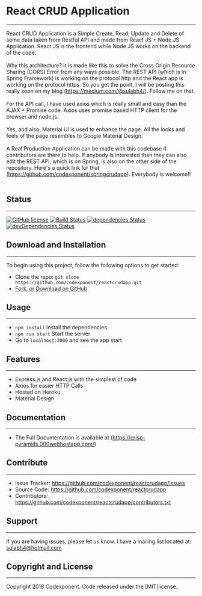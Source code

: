 # React CRUD Application
--------

React CRUD Application is a Simple Create, Read, Update and Delete of some data taken from Restful API and made from React JS + Node JS Application. React JS is the frontend while Node JS works on the backend of the code. <br /><br />
Why this architecture? It is made like this to solve the Cross Origin Resource Sharing (CORS) Error from any ways possible. The REST API (which is in Spring Framework) is working on the protocol http and the React app is working on the protocol https. So you get the point. I will be posting this really soon on my blog (https://medium.com/@sulabh4/). Follow me on that. <br /> <br />
For the API call, I have used axios which is really small and easy than the AJAX + Promise code. Axios uses promise based HTTP client for the browser and node.js.<br /><br />
Yes, and also, Material UI is used to enhance the page. All the looks and feels of the page resembles to Google Material Design.<br /> <br />
A Real Production Application can be made with this codebase if contributors are there to help. If anybody is interested than they can also edit the REST API, which is on Spring, is also on the other side of the repository. Here's a quick link for that (https://github.com/codexponent/springcrudapp). Everybody is welcome!!<br /> <br />


## Status
--------

[![GitHub license](https://img.shields.io/badge/license-MIT-blue.svg)](https://raw.githubusercontent.com/codexponent/reactcrudapp/master/LICENSE)
[![Build Status](https://api.travis-ci.com/codexponent/reactcrudapp.svg?token=7YLbZnNjDcsYyhUp2xvc&branch=master)](https://travis-ci.com/codexponent/reactcrudapp)
[![dependencies Status](https://david-dm.org/codexponent/reactcrudapp/status.svg)](https://david-dm.org/codexponent/reactcrudapp)
[![devDependencies Status](https://david-dm.org/codexponent/reactcrudapp/dev-status.svg)](https://david-dm.org/codexponent/reactcrudapp?type=dev)

## Download and Installation
-------

To begin using this project, follow the following options to get started:
* Clone the repo: `git clone https://github.com/codexponent/reactcrudapp.git`
* [Fork, or Download on GitHub](https://github.com/codexponent/reactcrudapp)

## Usage
-------

- `npm install` Install the dependencies
- `npm run start` Start the server
- Go to `localhost:3000` and see the app start

## Features
--------

- Express.js and React.js with the simplest of code
- Axios for easier HTTP Calls
- Hosted on Heroku
- Material Design


## Documentation
--------

- The Full Documentation is available at (https://crisp-pyramids.000webhostapp.com/)

## Contribute
----------

- Issue Tracker: https://github.com/codexponent/reactcrudapp/issues
- Source Code: https://github.com/codexponent/reactcrudapp
- Contributors: https://github.com/codexponent/reactcrudapp/contributors.txt

## Support
-------

If you are having issues, please let us know.
I have a mailing list located at: sulabh4@hotmail.com

## Copyright and License
-------

Copyright 2018 Codexponent. Code released under the [MIT]license.


